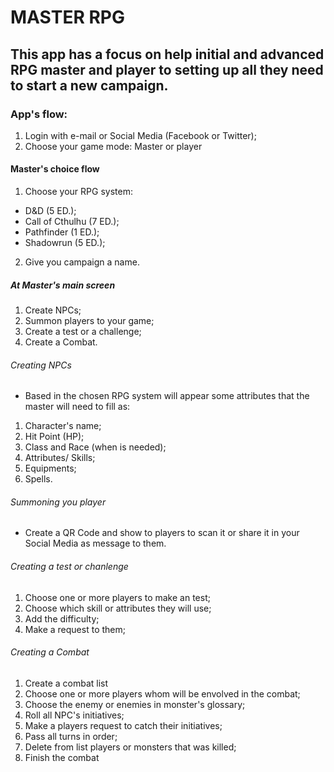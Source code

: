 # MASTER RPG
## This app has a focus on help initial and advanced RPG master and player to setting up all they need to start a new campaign.

### App's flow:
1. Login with e-mail or Social Media (Facebook or Twitter);
2. Choose your game mode: Master or player

#### Master's choice flow
1. Choose your RPG system:
* D&D (5 ED.);
* Call of Cthulhu (7 ED.);
* Pathfinder (1 ED.);
* Shadowrun (5 ED.);
2. Give you campaign a name.

##### At Master's main screen
1. Create NPCs;
2. Summon players to your game;
3. Create a test or a challenge;
4. Create a Combat.

###### Creating NPCs
- Based in the chosen RPG system will appear some attributes that the master will need to fill as:
1. Character's name;
2. Hit Point (HP);
3. Class and Race (when is needed);
4. Attributes/ Skills;
5. Equipments;
6. Spells.

###### Summoning you player
- Create a QR Code and show to players to scan it or share it in your Social Media as message to them.

###### Creating a test or chanlenge
1. Choose one or more players to make an test;
2. Choose which skill or attributes they will use;
3. Add the difficulty;
4. Make a request to them;

###### Creating a Combat
1. Create a combat list
2. Choose one or more players whom will be envolved in the combat;
3. Choose the enemy or enemies in monster's glossary;
4. Roll all NPC's initiatives;
5. Make a players request to catch their initiatives;
6. Pass all turns in order;
7. Delete from list players or monsters that was killed; 
8. Finish the combat